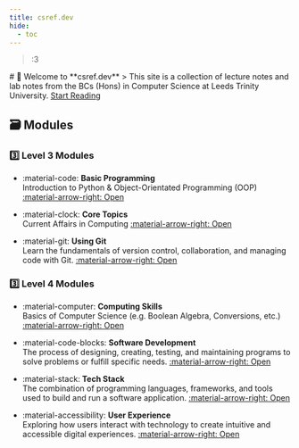 ```yaml
---
title: csref.dev
hide:
  - toc
---
```

> :3

<div class="hero">
  # 👋 Welcome to **csref.dev**
  > This site is a collection of lecture notes and lab notes from the BCs (Hons) in Computer Science at Leeds Trinity University.
  <a class="md-button md-button--primary" href="how_it_works/">Start Reading</a>
</div>

## 🗃️ Modules

### 3️⃣ Level 3 Modules
<div class="grid cards" markdown>

-   :material-code: **Basic Programming**  
    Introduction to Python & Object-Orientated Programming (OOP)
    [:material-arrow-right: Open](level-3/basic-programming)

-   :material-clock: **Core Topics**  
    Current Affairs in Computing 
    [:material-arrow-right: Open](level-3/core-topics)

-   :material-git: **Using Git**  
    Learn the fundamentals of version control, collaboration, and managing code with Git.
    [:material-arrow-right: Open](level-4/computing-skills)

</div>

### 3️⃣ Level 4 Modules
<div class="grid cards" markdown>

-   :material-computer: **Computing Skills**  
    Basics of Computer Science (e.g. Boolean Algebra, Conversions, etc.)
    [:material-arrow-right: Open](level-4/computing-skills)

-   :material-code-blocks: **Software Development**  
    The process of designing, creating, testing, and maintaining programs to solve problems or fulfill specific needs.
    [:material-arrow-right: Open](level-4/software-development)

-   :material-stack: **Tech Stack**  
    The combination of programming languages, frameworks, and tools used to build and run a software application.
    [:material-arrow-right: Open](level-4/tech-stack)

-   :material-accessibility: **User Experience**  
    Exploring how users interact with technology to create intuitive and accessible digital experiences.
    [:material-arrow-right: Open](level-4/user-experience)

</div>